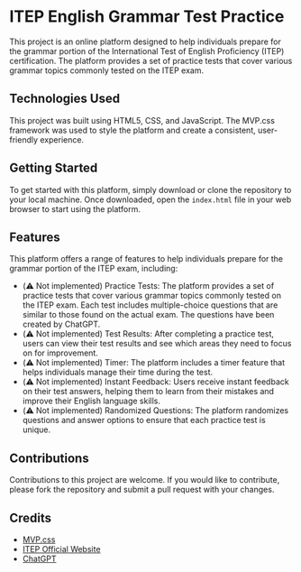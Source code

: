 # ITEP English Grammar Test Practice

This project is an online platform designed to help individuals prepare for the grammar portion of the International Test of English Proficiency (ITEP) certification. The platform provides a set of practice tests that cover various grammar topics commonly tested on the ITEP exam.

## Technologies Used

This project was built using HTML5, CSS, and JavaScript. The MVP.css framework was used to style the platform and create a consistent, user-friendly experience.

## Getting Started

To get started with this platform, simply download or clone the repository to your local machine. Once downloaded, open the `index.html` file in your web browser to start using the platform.

## Features

This platform offers a range of features to help individuals prepare for the grammar portion of the ITEP exam, including:

- (⚠️ Not implemented) Practice Tests: The platform provides a set of practice tests that cover various grammar topics commonly tested on the ITEP exam. Each test includes multiple-choice questions that are similar to those found on the actual exam. The questions have been created by ChatGPT.
- (⚠️ Not implemented) Test Results: After completing a practice test, users can view their test results and see which areas they need to focus on for improvement.
- (⚠️ Not implemented) Timer: The platform includes a timer feature that helps individuals manage their time during the test.
- (⚠️ Not implemented) Instant Feedback: Users receive instant feedback on their test answers, helping them to learn from their mistakes and improve their English language skills.
- (⚠️ Not implemented) Randomized Questions: The platform randomizes questions and answer options to ensure that each practice test is unique.

## Contributions

Contributions to this project are welcome. If you would like to contribute, please fork the repository and submit a pull request with your changes.

## Credits

- [MVP.css](https://andybrewer.github.io/mvp/)
- [ITEP Official Website](https://www.itepexam.com/)
- [ChatGPT](https://chat.openai.com/)
